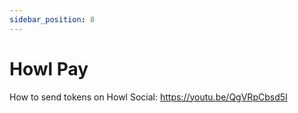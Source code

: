 ```yaml
---
sidebar_position: 8
---
```


# Howl Pay

How to send tokens on Howl Social: https://youtu.be/QgVRpCbsd5I
